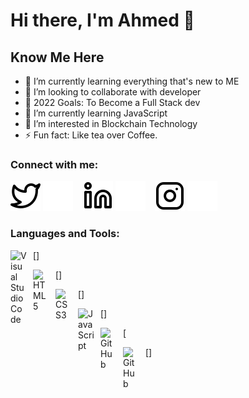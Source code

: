 # Hi there, I'm Ahmed  👋 

## Know Me Here 

- 🌱 I’m currently learning everything that's new to ME 
- 👯 I’m looking to collaborate with developer
- 🥅 2022 Goals: To Become a Full Stack dev
- 🌱 I’m currently learning JavaScript
- 👀 I’m interested in Blockchain Technology
- ⚡ Fun fact: Like tea over Coffee.

### Connect with me:

[![website](./img/twitter-light.svg)](https://twitter.com/mohammad_ahmed9#gh-light-mode-only)
[![website](./img/twitter-dark.svg)](https://twitter.com/mohammad_ahmed9#gh-dark-mode-only)
&nbsp;&nbsp;
[![website](./img/linkedin-light.svg)](linkedin.com/in/mohammad-ahmed-943066219#gh-light-mode-only)
[![website](./img/linkedin-dark.svg)](linkedin.com/in/mohammad-ahmed-943066219/#gh-dark-mode-only)
&nbsp;&nbsp;
[![website](./img/instagram-light.svg)](https://instagram.com/ahmed__codes#gh-light-mode-only)
[![website](./img/instagram-dark.svg)](https://instagram.com/ahmed__codes#gh-dark-mode-only)

### Languages and Tools:

[<img align="left" alt="Visual Studio Code" width="26px" src="https://cdn.jsdelivr.net/gh/devicons/devicon/icons/vscode/vscode-original.svg" style="padding-right:10px;" />]

[<img align="left" alt="HTML5" width="26px" src="https://cdn.jsdelivr.net/gh/devicons/devicon/icons/html5/html5-original.svg" style="padding-right:10px;" />]

[<img align="left" alt="CSS3" width="26px" src="https://cdn.jsdelivr.net/gh/devicons/devicon/icons/css3/css3-original.svg" style="padding-right:10px;" />]

[<img align="left" alt="JavaScript" width="26px" src="https://cdn.jsdelivr.net/gh/devicons/devicon/icons/javascript/javascript-original.svg" style="padding-right:10px;" />]

[<img align="left" alt="GitHub" width="26px" src="https://user-images.githubusercontent.com/3369400/139448065-39a229ba-4b06-434b-bc67-616e2ed80c8f.png" style="padding-right:10px;" />

[<img align="left" alt="GitHub" width="26px" src="https://user-images.githubusercontent.com/3369400/139447912-e0f43f33-6d9f-45f8-be46-2df5bbc91289.png" style="padding-right:10px;" />]



